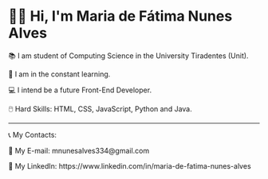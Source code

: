 <h1>👩‍💻 Hi, I'm Maria de Fátima Nunes Alves</h1>
<p>📚 I am student of Computing Science in the University Tiradentes (Unit).</p>
<p>🚀 I am in the constant learning.</p>
<p>💻 I intend be a future Front-End Developer.</p>
<p>🖱️ Hard Skills: HTML, CSS, JavaScript, Python and Java.</p>
<hr>
<p>📞 My Contacts:</p>

<p>📧 My E-mail: mnunesalves334@gmail.com</p>
<p>👥 My LinkedIn: https://www.linkedin.com/in/maria-de-fatima-nunes-alves</p>
